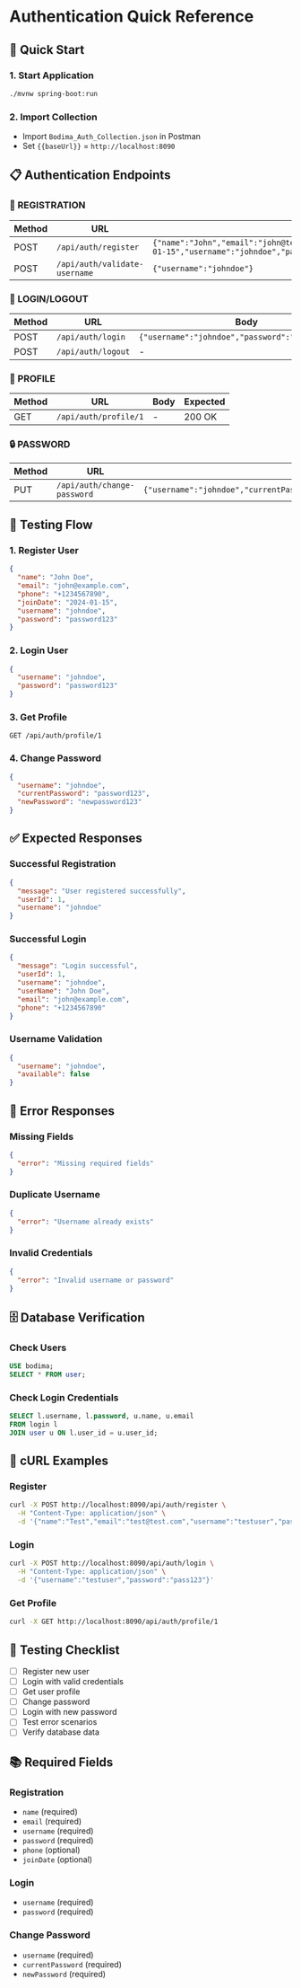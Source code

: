 # Authentication Quick Reference

## 🚀 **Quick Start**

### **1. Start Application**

```bash
./mvnw spring-boot:run
```

### **2. Import Collection**

- Import `Bodima_Auth_Collection.json` in Postman
- Set `{{baseUrl}}` = `http://localhost:8090`

## 📋 **Authentication Endpoints**

### **🔐 REGISTRATION**

| Method | URL                           | Body                                                                                                                                  | Expected |
| ------ | ----------------------------- | ------------------------------------------------------------------------------------------------------------------------------------- | -------- |
| POST   | `/api/auth/register`          | `{"name":"John","email":"john@test.com","phone":"+1234567890","joinDate":"2024-01-15","username":"johndoe","password":"password123"}` | 200 OK   |
| POST   | `/api/auth/validate-username` | `{"username":"johndoe"}`                                                                                                              | 200 OK   |

### **🔑 LOGIN/LOGOUT**

| Method | URL                | Body                                              | Expected |
| ------ | ------------------ | ------------------------------------------------- | -------- |
| POST   | `/api/auth/login`  | `{"username":"johndoe","password":"password123"}` | 200 OK   |
| POST   | `/api/auth/logout` | -                                                 | 200 OK   |

### **👤 PROFILE**

| Method | URL                   | Body | Expected |
| ------ | --------------------- | ---- | -------- |
| GET    | `/api/auth/profile/1` | -    | 200 OK   |

### **🔒 PASSWORD**

| Method | URL                         | Body                                                                         | Expected |
| ------ | --------------------------- | ---------------------------------------------------------------------------- | -------- |
| PUT    | `/api/auth/change-password` | `{"username":"johndoe","currentPassword":"oldpass","newPassword":"newpass"}` | 200 OK   |

## 🧪 **Testing Flow**

### **1. Register User**

```json
{
  "name": "John Doe",
  "email": "john@example.com",
  "phone": "+1234567890",
  "joinDate": "2024-01-15",
  "username": "johndoe",
  "password": "password123"
}
```

### **2. Login User**

```json
{
  "username": "johndoe",
  "password": "password123"
}
```

### **3. Get Profile**

```
GET /api/auth/profile/1
```

### **4. Change Password**

```json
{
  "username": "johndoe",
  "currentPassword": "password123",
  "newPassword": "newpassword123"
}
```

## ✅ **Expected Responses**

### **Successful Registration**

```json
{
  "message": "User registered successfully",
  "userId": 1,
  "username": "johndoe"
}
```

### **Successful Login**

```json
{
  "message": "Login successful",
  "userId": 1,
  "username": "johndoe",
  "userName": "John Doe",
  "email": "john@example.com",
  "phone": "+1234567890"
}
```

### **Username Validation**

```json
{
  "username": "johndoe",
  "available": false
}
```

## 🚨 **Error Responses**

### **Missing Fields**

```json
{
  "error": "Missing required fields"
}
```

### **Duplicate Username**

```json
{
  "error": "Username already exists"
}
```

### **Invalid Credentials**

```json
{
  "error": "Invalid username or password"
}
```

## 🗄️ **Database Verification**

### **Check Users**

```sql
USE bodima;
SELECT * FROM user;
```

### **Check Login Credentials**

```sql
SELECT l.username, l.password, u.name, u.email
FROM login l
JOIN user u ON l.user_id = u.user_id;
```

## 🔧 **cURL Examples**

### **Register**

```bash
curl -X POST http://localhost:8090/api/auth/register \
  -H "Content-Type: application/json" \
  -d '{"name":"Test","email":"test@test.com","username":"testuser","password":"pass123"}'
```

### **Login**

```bash
curl -X POST http://localhost:8090/api/auth/login \
  -H "Content-Type: application/json" \
  -d '{"username":"testuser","password":"pass123"}'
```

### **Get Profile**

```bash
curl -X GET http://localhost:8090/api/auth/profile/1
```

## 🎯 **Testing Checklist**

- [ ] Register new user
- [ ] Login with valid credentials
- [ ] Get user profile
- [ ] Change password
- [ ] Login with new password
- [ ] Test error scenarios
- [ ] Verify database data

## 📚 **Required Fields**

### **Registration**

- `name` (required)
- `email` (required)
- `username` (required)
- `password` (required)
- `phone` (optional)
- `joinDate` (optional)

### **Login**

- `username` (required)
- `password` (required)

### **Change Password**

- `username` (required)
- `currentPassword` (required)
- `newPassword` (required)




